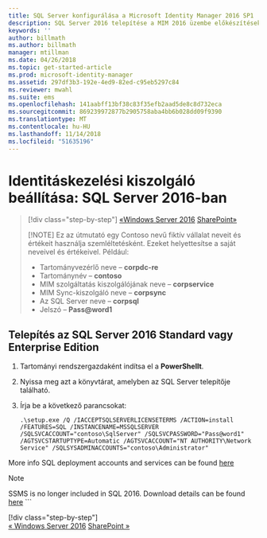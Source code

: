 ```yaml
---
title: SQL Server konfigurálása a Microsoft Identity Manager 2016 SP1 |} A Microsoft Docs
description: SQL Server 2016 telepítése a MIM 2016 üzembe előkészítésekor.
keywords: ''
author: billmath
ms.author: billmath
manager: mtillman
ms.date: 04/26/2018
ms.topic: get-started-article
ms.prod: microsoft-identity-manager
ms.assetid: 297df3b3-192e-4ed9-82ed-c95eb5297c84
ms.reviewer: mwahl
ms.suite: ems
ms.openlocfilehash: 141aabff13bf38c83f35efb2aad5de8c8d732eca
ms.sourcegitcommit: 869239972877b2905758aba4bb6b028dd09f9390
ms.translationtype: MT
ms.contentlocale: hu-HU
ms.lasthandoff: 11/14/2018
ms.locfileid: "51635196"
---
```

# <a name="set-up-an-identity-management-server-sql-server-2016"></a>Identitáskezelési kiszolgáló beállítása: SQL Server 2016-ban

> [!div class="step-by-step"]
> [«Windows Server 2016](prepare-server-ws2016.md)
> [SharePoint»](prepare-server-sharepoint.md)
> 
> [!NOTE]
> Ez az útmutató egy Contoso nevű fiktív vállalat neveit és értékeit használja szemléltetésként. Ezeket helyettesítse a saját neveivel és értékeivel. Például:
> - Tartományvezérlő neve – **corpdc-re**
> - Tartománynév – **contoso**
> - MIM szolgáltatás kiszolgálójának neve – **corpservice**
> - MIM Sync-kiszolgáló neve – **corpsync**
> - Az SQL Server neve – **corpsql**
> - Jelszó – <strong>Pass@word1</strong>

## <a name="install-sql-server-2016-standardenterprise-edition"></a>Telepítés **az SQL Server 2016 Standard vagy Enterprise Edition**

1. Tartományi rendszergazdaként indítsa el a **PowerShellt**.

2. Nyissa meg azt a könyvtárat, amelyben az SQL Server telepítője található.

3. Írja be a következő parancsokat:

    ```
    .\setup.exe /Q /IACCEPTSQLSERVERLICENSETERMS /ACTION=install /FEATURES=SQL /INSTANCENAME=MSSQLSERVER /SQLSVCACCOUNT="contoso\SqlServer" /SQLSVCPASSWORD="Pass@word1"   /AGTSVCSTARTUPTYPE=Automatic /AGTSVCACCOUNT="NT AUTHORITY\Network Service" /SQLSYSADMINACCOUNTS="contoso\Administrator"

More info SQL deployment accounts and services can be found [here](https://docs.microsoft.com/sql/database-engine/configure-windows/configure-windows-service-accounts-and-permissions?view=sql-server-2017)
> [!NOTE]
> SSMS is no longer included in SQL 2016. Download details can be found [here](https://docs.microsoft.com/sql/ssms/download-sql-server-management-studio-ssms?view=sql-server-2017)    ```
> 
> [!div class="step-by-step"]  
> [« Windows Server 2016](prepare-server-ws2016.md)
> [SharePoint »](prepare-server-sharepoint.md)
